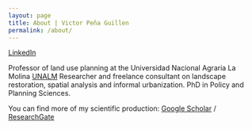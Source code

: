 ```yaml
---
layout: page
title: About | Victor Peña Guillen
permalink: /about/
---
```


 [LinkedIn](https://www.linkedin.com/in/victorpg/)

Professor of land use planning at the Universidad Nacional Agraria La Molina [UNALM](http://www.lamolina.edu.pe)
Researcher and freelance consultant on landscape restoration, spatial analysis and informal urbanization.
PhD in Policy and Planning Sciences.

You can find more of my scientific production:
[Google Scholar](https://scholar.google.com/citations?user=VmrqUecAAAAJ&hl=en) /
[ResearchGate](https://www.researchgate.net/profile/Victor-Pena-Guillen-2)

